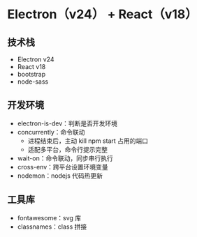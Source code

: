 # Electron（v24） + React（v18）
## 技术栈
- Electron v24
- React v18
- bootstrap
- node-sass

## 开发环境
- electron-is-dev：判断是否开发环境
- concurrently：命令联动
  - 进程结束后，主动 kill npm start 占用的端口
  - 适配多平台，命令行提示完整
- wait-on：命令联动，同步串行执行
- cross-env：跨平台设置环境变量
- nodemon：nodejs 代码热更新

## 工具库
- fontawesome：svg 库
- classnames：class 拼接
